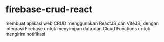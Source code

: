 # firebase-crud-react
membuat aplikasi web CRUD menggunakan ReactJS dan ViteJS, dengan integrasi Firebase untuk menyimpan data dan Cloud Functions untuk mengirim notifikasi
